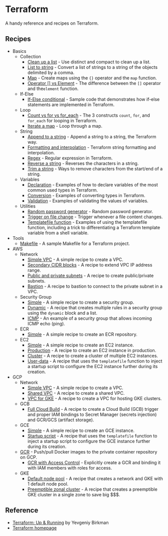 # Terraform

A handy reference and recipes on Terraform.

## Recipes

* Basics
  * Collection
    * [Clean up a list](basics/collection/clean-up) - Use distinct and compact to clean up a list.
    * [List to string](basics/collection/list-to-string) - Convert a list of strings to a string of the objects delimited by a comma.
    * [Map](basics/collection/map) - Create maps using the `{}` operator and the `map` function.
    * [Operator \[\] vs Element](basics/collection/operator-element) - The difference between the `[]` operator and  the`element` function.
  * If-Else
    * [If-Else conditional](basics/if-else) - Sample code that demonstrates how if-else statements are implemented in Terraform.  
  * Loop
    * [Count vs for vs for_each](basics/loop) - The 3 constructs `count`, `for`, and `for_each` for looping in Terraform.
    * [Iterate a map](basics/loop/for-map) - Loop through a map.
  * String
    * [Append to a string](basics/string/append) - Append a string to a string, the Terraform way.
    * [Formatting and interpolation](basics/string/format-n-interpolation) - Terraform string formatting and interpolation.
    * [Regex](basics/string/regex) - Regular expression in Terraform.
    * [Reverse a string](basics/string/reverse) - Reverses the characters in a string.
    * [Trim a string](basics/string/trim) - Ways to remove characters from the start/end of a string.
  * Variables
    * [Declaration](basics/variables/declaration) - Examples of how to declare variables of the most common used types in Terraform.
    * [Conversion](basics/variables/conversion) - Examples of converting types in Terraform.
    * [Validation](basics/variables/validation) - Examples of validating the values of variables. 
  * Utilities
    * [Random password generator](basics/utils/password-generator) - Random password generator.
    * [Trigger on file change](basics/utils/null_resource) - Trigger whenever a file content changes.
    * [Templatefile function](basics/utils/templatefile) - Examples of using the templatefile function, including a trick to differentiating a Terraform template variable from a shell variable.
* Tools
  * [Makefile](tools/makefile) - A sample Makefile for a Terraform project.    
* AWS
  * Network
    * [Simple VPC](aws/network/simple-vpc) - A simple recipe to create a VPC.
    * [Secondary CIDR blocks](aws/network/secondary-cidr-blocks) - A recipe to extend VPC IP address range.
    * [Public and private subnets](aws/network/public-private-subnets) - A recipe to create public/private subnets.
    * [Bastion](aws/network/bastion) - A recipe to bastion to connect to the private subnet in a VPC.
  * Security Group
    * [Simple](aws/security-group/simple) - A simple recipe to create a security group.  
    * [Dynamic](aws/security-group/dynamic) - A recipe that creates multiple rules in a security group using the `dynamic` block and a list.
    * [ICMP](aws/security-group/icmp) - An example of a security group that allows incoming ICMP echo (ping).
  * ECR
    * [Simple](aws/ecr/simple) - A simple recipe to create an ECR repository.          
  * EC2
    * [Simple](aws/ec2/simple) - A simple recipe to create an EC2 instance.
    * [Production](aws/ec2/production) - A recipe to create an EC2 instance in production.
    * [Cluster](aws/ec2/cluster) - A recipe to create a cluster of multiple EC2 instances.
    * [User-data](aws/ec2/user-data) - A recipe that uses the `templatefile` function to inject a startup script to configure the EC2 instance further during its creation.
* GCP
  * Network
    * [Simple VPC](gcp/network/simple-vpc) - A simple recipe to create a VPC.
    * [Shared VPC](gcp/network/shared-vpc) - A recipe to create a shared VPC.
    * [VPC for GKE](gcp/network/gke-network) - A recipe to create a VPC for hosting GKE clusters.
  * GCB
    * [Full Cloud Build](gcp/gcb/full) - A recipe to create a Cloud Build (GCB) trigger and proper IAM bindings to Secret Manager (secrets injection) and GCR/GCS (artifact storage).
  * GCE
    * [Simple](gcp/gce/simple) - A simple recipe to create an GCE instance.
    * [Startup script](gcp/gce/startup-script) - A recipe that uses the `templatefile` function to inject a startup script to configure the GCE instance further during its creation.
  * [GCR](gcp/gcr) - Push/pull Docker images to the private container repository on GCP.
    * [GCR with Access Control](gcp/gcr/access-control) - Explicitly create a GCR and binding it with IAM members with roles for access.
  * GKE
    * [Default node pool](gcp/gke/default-node-pool) - A recipe that creates a network and GKE with 1 default node pool.
    * [Preemptible zonal cluster](gcp/gke/preemptible-zonal-cluster) - A recipe that creates a preemptible GKE cluster in a single zone to save big $$$.    

## Reference

* [Terraform: Up & Running](https://www.oreilly.com/library/view/terraform-up/9781492046899/) by Yevgeniy Birkman
* [Terraform homepage](https://www.terraform.io/)
